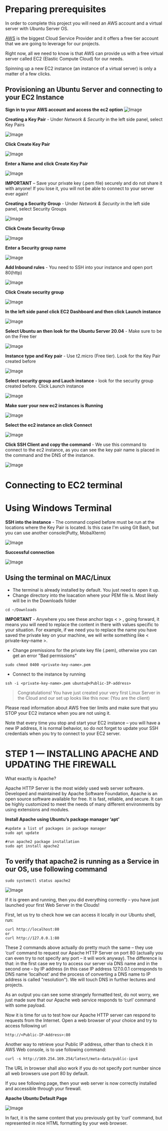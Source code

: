 # Preparing prerequisites
In order to complete this project you will need an AWS account and a virtual server with Ubuntu Server OS.

[AWS](https://aws.amazon.com/) is the biggest Cloud Service Provider and it offers a free tier account that we are going to leverage for our projects.

Right now, all we need to know is that AWS can provide us with a free virtual server called EC2 (Elastic Compute Cloud) for our needs.

Spinning up a new EC2 instance (an instance of a virtual server) is only a matter of a few clicks.

## Provisioning an Ubuntu Server and connecting to your EC2 Instance

**Sign in to your AWS account and access the ec2 option**
![Image](https://github.com/wilfredoha/DevOps-Projects/blob/48af1af6a84476647e212604261bed8c37839d79/LAMP/images/1.png)

**Creating a Key Pair** - Under *Network & Security* in the left side panel, select Key Pairs

![Image](https://github.com/wilfredoha/DevOps-Projects/blob/48af1af6a84476647e212604261bed8c37839d79/LAMP/images/2.png)

**Click Create Key Pair**

![Image](https://github.com/wilfredoha/DevOps-Projects/blob/48af1af6a84476647e212604261bed8c37839d79/LAMP/images/3.png)

**Enter a Name and click Create Key Pair**

![Image](https://github.com/wilfredoha/DevOps-Projects/blob/48af1af6a84476647e212604261bed8c37839d79/LAMP/images/4.png)

**IMPORTANT** – Save your private key (.pem file) securely and do not share it with anyone! If you lose it, you will not be able to connect to your server ever again!

**Creating a Security Group** - Under *Network & Security* in the left side panel, select Security Groups

![Image](https://github.com/wilfredoha/DevOps-Projects/blob/48af1af6a84476647e212604261bed8c37839d79/LAMP/images/5.png)

**Click Create Security Group**

![Image](https://github.com/wilfredoha/DevOps-Projects/blob/48af1af6a84476647e212604261bed8c37839d79/LAMP/images/6.png)

**Enter a Security group name**

![Image](https://github.com/wilfredoha/DevOps-Projects/blob/48af1af6a84476647e212604261bed8c37839d79/LAMP/images/7.png)

**Add Inbound rules** - You need to SSH into your instance and open port 80(http)

![Image](https://github.com/wilfredoha/DevOps-Projects/blob/48af1af6a84476647e212604261bed8c37839d79/LAMP/images/8.png)

**Click Create security group**

![Image](https://github.com/wilfredoha/DevOps-Projects/blob/48af1af6a84476647e212604261bed8c37839d79/LAMP/images/9.png)

**In the left side panel click EC2 Dashboard and then click Launch instance**

![Image](https://github.com/wilfredoha/DevOps-Projects/blob/48af1af6a84476647e212604261bed8c37839d79/LAMP/images/10.png)

**Select Ubuntu an then look for the Ubuntu Server 20.04** - Make sure to be on the Free tier

![Image](https://github.com/wilfredoha/DevOps-Projects/blob/48af1af6a84476647e212604261bed8c37839d79/LAMP/images/11.png)

**Instance type and Key pair** - Use t2.micro (Free tier). Look for the Key Pair created before

![Image](https://github.com/wilfredoha/DevOps-Projects/blob/48af1af6a84476647e212604261bed8c37839d79/LAMP/images/12.png)

**Select security group and Lauch instance** - look for the security group created before. Click Launch instance

![Image](https://github.com/wilfredoha/DevOps-Projects/blob/48af1af6a84476647e212604261bed8c37839d79/LAMP/images/13.png)

**Make suer your new ec2 instances is Running**

![Image](https://github.com/wilfredoha/DevOps-Projects/blob/48af1af6a84476647e212604261bed8c37839d79/LAMP/images/14.png)

**Select the ec2 instance an click Connect**

![Image](https://github.com/wilfredoha/DevOps-Projects/blob/48af1af6a84476647e212604261bed8c37839d79/LAMP/images/15.png)

**Click SSH Client and copy the command** - We use this command to connect to the ec2 instance, as you can see the key pair name is placed in the command and the DNS of the instance.

![Image](https://github.com/wilfredoha/DevOps-Projects/blob/48af1af6a84476647e212604261bed8c37839d79/LAMP/images/16.png)

# Connecting to EC2 terminal

# Using Windows Terminal

**SSH into the instance** - The command copied before must be run at the locations where the Key Pair is located. Is this case I'm using Git Bash, but you can use another console(Putty, MobaXterm)

![Image](https://github.com/wilfredoha/DevOps-Projects/blob/48af1af6a84476647e212604261bed8c37839d79/LAMP/images/17.png)

**Successful connection**

![Image](https://github.com/wilfredoha/DevOps-Projects/blob/48af1af6a84476647e212604261bed8c37839d79/LAMP/images/18.png)

## Using the terminal on MAC/Linux

- The terminal is already installed by default. You just need to open it up.
- Change directory into the loacation where your PEM file is. Most likely will be in the Downloads folder

```
cd ~/Downloads
```

**IMPORTANT** - Anywhere you see these anchor tags < > , going forward, it means you will need to replace the content in there with values specific to your situation. For example, if we need you to replace the name you have saved the private key on your machine, we will write something like < private-key-name >.

- Change premissions for the private key file (.pem), otherwise you can get an error "Bad permissions"

```
sudo chmod 0400 <private-key-name>.pem
```

- Connect to the instance by running

```
ssh -i <private-key-name>.pem ubuntu@<Public-IP-address>
``` 
 
>Congratulations! You have just created your very first Linux Server in the Cloud and our set up looks like this now: (You are the client)


Please read information about AWS free tier limits and make sure that you STOP your EC2 instance when you are not using it. 

Note that every time you stop and start your EC2 instance – you will have a new IP address, it is normal behavior, so do not forget to update your SSH credentials when you try to connect to your EC2 server.

# STEP 1 — INSTALLING APACHE AND UPDATING THE FIREWALL

What exactly is Apache?

Apache HTTP Server is the most widely used web server software. Developed and maintained by Apache Software Foundation, Apache is an open source software available for free. It is fast, reliable, and secure. It can be highly customized to meet the needs of many different environments by using extensions and modules. 

**Install Apache using Ubuntu’s package manager ‘apt’**

```
#update a list of packages in package manager
sudo apt update

#run apache2 package installation
sudo apt install apache2
```

## To verify that apache2 is running as a Service in our OS, use following command

```
sudo systemctl status apache2
```

![Image](https://github.com/wilfredoha/DevOps-Projects/blob/735bb1d7f54cb840cd4cdf6f3ef5e1f8e995fcc9/LAMP/images/19.png)

If it is green and running, then you did everything correctly – you have just launched your first Web Server in the Clouds!

First, let us try to check how we can access it locally in our Ubuntu shell, run:

```
curl http://localhost:80
or
curl http://127.0.0.1:80
```


These 2 commands above actually do pretty much the same – they use ‘curl’ command to request our Apache HTTP Server on port 80
(actually you can even try to not specify any port – it will work anyway). The difference is that: in the first case we try to access our server via DNS name and in the second one – by IP address (in this case IP address 127.0.0.1 corresponds to DNS name ‘localhost’ and the process of converting a DNS name to IP address is called "resolution"). We will touch DNS in further lectures and projects.

As an output you can see some strangely formatted test, do not worry, we just made sure that our Apache web service responds to ‘curl’ command with some payload.

Now it is time for us to test how our Apache HTTP server can respond to requests from the Internet.
Open a web browser of your choice and try to access following url


```
http://<Public-IP-Address>:80
```

Another way to retrieve your Public IP address, other than to check it in AWS Web console, is to use following command:

```
curl -s http://169.254.169.254/latest/meta-data/public-ipv4
```

The URL in browser shall also work if you do not specify port number since all web browsers use port 80 by default.

If you see following page, then your web server is now correctly installed and accessible through your firewall.

**Apache Ubuntu Default Page**

![Image](https://github.com/wilfredoha/DevOps-Projects/blob/735bb1d7f54cb840cd4cdf6f3ef5e1f8e995fcc9/LAMP/images/20.png)

In fact, it is the same content that you previously got by ‘curl’ command, but represented in nice HTML formatting by your web browser.
